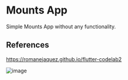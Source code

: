 # Mounts App

Simple Mounts App without any functionality.

## References

https://romanejaquez.github.io/flutter-codelab2

![image](https://user-images.githubusercontent.com/62386883/159238752-0dccc3ba-2603-4194-bd6a-c19f6c2a7f40.png)

